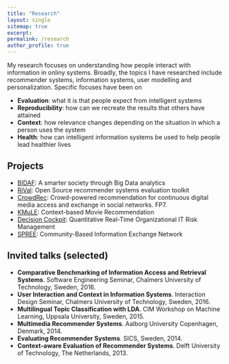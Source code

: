 ```yaml
---
title: "Research"
layout: single
sitemap: true
excerpt: 
permalink: /research
author_profile: true
---
```


My research focuses on understanding how people interact with information in onliny systems. Broadly, the topics I have researched include recommender systems, information systems, user modelling and personalization. Specific focuses have been on 

- **Evaluation**: what it is that people expect from intelligent systems
- **Reproducibility**: how can we recreate the results that others have attained
- **Context**: how relevance changes depending on the situation in which a person uses the system
- **Health**: how can intelligent information systems be used to help people lead healthier lives



## Projects
- [BIDAF](http://www.his.se/en/Research/informatics/Skovde-Artificial-Intelligence-Lab/Utvalda-projekt/A-smarter-society-through-Big-Data-analytics/): A smarter society through Big Data analytics
- [RiVal](http://rival.recommenders.net): Open Source recommender systems evaluation toolkit
- [CrowdRec](http://crowdrec.eu): Crowd-powered recommendation for continuous digital media access and exchange in social networks. FP7.
- [KMuLE](http://www.dai-labor.de/en/competence_centers/irml/kmule/): Context-based Movie Recommendation
- [Decision Cockpit](http://www.dai-labor.de/en/sec/ongoing_projects/decision_cockpit/): Quantitative Real-Time Organizational IT Risk Management
- [SPREE](ttp://www.dai-labor.de/en/irml/spree/): Community-Based Information Exchange Network

## Invited talks (selected)
- **Comparative Benchmarking of Information Access and Retrieval Systems**. Software Engineering Seminar, Chalmers University of Technology, Sweden, 2016.
- **User Interaction and Context in Information Systems**. Interaction Design Seminar, Chalmers University of Technology, Sweden, 2016.
- **Multilingual Topic Classification with LDA**. CIM Workshop on Machine Learning, Uppsala University, Sweden, 2015.
- **Multimedia Recommender Systems**. Aalborg University Copenhagen, Denmark, 2014.
- **Evaluating Recommender Systems**. SICS, Sweden, 2014.
- **Context-aware Evaluation of Recommender Systems**. Delft University of Technology, The Netherlands, 2013.
